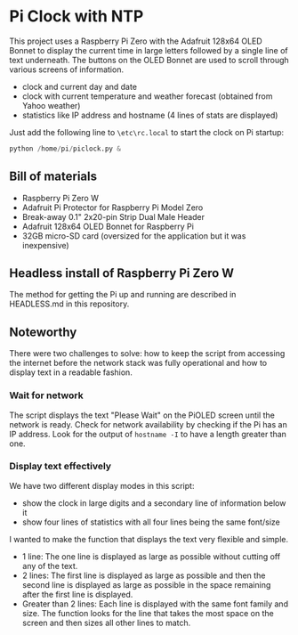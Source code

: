 # Pi Clock with NTP

This project uses a Raspberry Pi Zero with the Adafruit 128x64 OLED Bonnet to display the current time in large letters followed by a single line of text underneath. The buttons on the OLED Bonnet are used to scroll through various screens of information.

- clock and current day and date
- clock with current temperature and weather forecast (obtained from Yahoo weather)
- statistics like IP address and hostname (4 lines of stats are displayed)

Just add the following line to `\etc\rc.local` to start the clock on Pi startup:

``` Python
python /home/pi/piclock.py &
```

## Bill of materials

- Raspberry Pi Zero W
- Adafruit Pi Protector for Raspberry Pi Model Zero
- Break-away 0.1" 2x20-pin Strip Dual Male Header
- Adafruit 128x64 OLED Bonnet for Raspberry Pi
- 32GB micro-SD card (oversized for the application but it was inexpensive)

## Headless install of Raspberry Pi Zero W

The method for getting the Pi up and running are described in HEADLESS.md in this repository.

## Noteworthy

There were two challenges to solve: how to keep the script from accessing the internet before the network stack was fully operational and how to display text in a readable fashion.

### Wait for network

The script displays the text "Please Wait" on the PiOLED screen until the network is ready. Check for network availability by checking if the Pi has an IP address. Look for the output of `hostname -I` to have a length greater than one.

### Display text effectively

We have two different display modes in this script:
- show the clock in large digits and a secondary line of information below it
- show four lines of statistics with all four lines being the same font/size

I wanted to make the function that displays the text very flexible and simple.
- 1 line: The one line is displayed as large as possible without cutting off any of the text.
- 2 lines: The first line is displayed as large as possible and then the second line is displayed as large as possible in the space remaining after the first line is displayed.
- Greater than 2 lines: Each line is displayed with the same font family and size. The function looks for the line that takes the most space on the screen and then sizes all other lines to match.